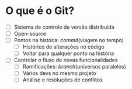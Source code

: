 # O que é o Git?

- [ ] Sistema de controle de versão distribuida
- [ ] Open-source
- [ ] Pontos na história: _commit_(viagem no tempo)
    * [ ] Histórico de alterações no código
    * [ ] Voltar para qualquer ponto na história
- [ ] Controlar o fluxo de novas funcionalidades
    * [ ] Ramificações: _branch_(universos paralelos)
    * [ ] Vários devs no mesmo projeto
    * [ ] Análise e resoluções de conflitos